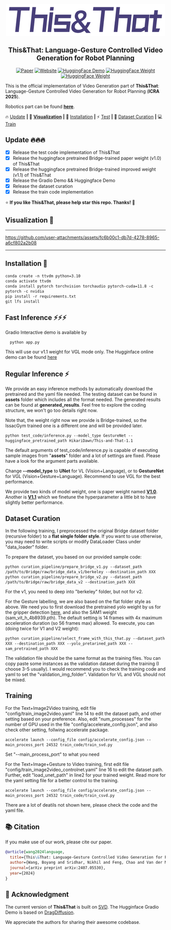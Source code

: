 <p align="center">
  <img src="__assets__/ThisThat_logo.png" height=100>
</p>
<div align="center">

## This&That: Language-Gesture Controlled Video Generation for Robot Planning
    
[![Paper](https://img.shields.io/badge/arXiv-Paper-b31b1b?logo=arxiv&logoColor=white)](http://arxiv.org/abs/2407.05530)
[![Website](https://img.shields.io/badge/Project-Website-pink?logo=googlechrome&logoColor=white)](https://cfeng16.github.io/this-and-that/)
[![HuggingFace Demo](https://img.shields.io/badge/🤗%20HuggingFace-Demo-yellow)](https://huggingface.co/spaces/HikariDawn/This-and-That)
[![HuggingFace Weight](https://img.shields.io/badge/🤗%20HuggingFace-WeightV1.0-yellow)](https://huggingface.co/HikariDawn/This-and-That-1.0)
[![HuggingFace Weight](https://img.shields.io/badge/🤗%20HuggingFace-WeightV1.1-yellow)](https://huggingface.co/HikariDawn/This-and-That-1.1)

</div>

This is the official implementation of Video Generation part of **This&amp;That**: Language-Gesture Controlled Video Generation for Robot Planning (**ICRA 2025**). 

Robotics part can be found [**here**](https://github.com/cfeng16/this-and-that).
    


🔥 [Update](#Update) **|** 👀 [**Visualization**](#Visualization)  **|** 🔧 [Installation](#installation) **|** ⚡ [Test](#fast_inference)  **|** 🧩 [Dataset Curation](#curation)  **|** 💻 [Train](#training) 


## <a name="Update"></a>Update 🔥🔥🔥
- [x] Release the test code implementation of This&That 
- [x] Release the huggingface pretrained Bridge-trained paper weight (v1.0) of This&That 
- [x] Release the huggingface pretrained Bridge-trained improved weight (v1.1) of This&That 
- [x] Release the Gradio Demo && Huggingface Demo
- [x] Release the dataset curation
- [x] Release the train code implementation
<!-- - [ ] Release the huggingface pretrained IssacGym-trained paper weight of This&That  -->


:star: **If you like This&That, please help star this repo. Thanks!** :hugs:


## <a name="Visualization"></a> Visualization 👀
---

https://github.com/user-attachments/assets/fc6b00c1-db7d-4278-8965-a6cf802a2b08

---


## <a name="installation"></a> Installation 🔧
```
conda create -n ttvdm python=3.10
conda activate ttvdm
conda install pytorch torchvision torchaudio pytorch-cuda=11.8 -c pytorch -c nvidia
pip install -r requirements.txt
git lfs install
```


## <a name="fast_inference"></a> Fast Inference ⚡⚡⚡
Gradio Interactive demo is available by 
```shell
  python app.py
```
This will use our v1.1 weight for VGL mode only.
The Hugginface online demo can be found [here](https://huggingface.co/spaces/HikariDawn/This-and-That)


## <a name="regular_inference"></a> Regular Inference ⚡
We provide an easy inference methods by automatically download the pretrained and the yaml file needed.
The testing dataset can be found in **__assets__** folder which includes all the format needed. The generated results can be found at **generated_results**.
Feel free to explore the coding structure, we won't go too details right now.

Note that, the weight right now we provide is Bridge-trained, so the IssacGym trained one is a different one and will be provided later.

```shell
python test_code/inference.py --model_type GestureNet --huggingface_pretrained_path HikariDawn/This-and-That-1.1
```

The default arguments of test_code/inference.py is capable of executing sample images from "__assets__" folder and a lot of settings are fixed. 
Please have a look for the argument parts available. 

Change **--model_type** to **UNet** for VL (Vision+Language), or to **GestureNet** for VGL (Vision+Gesture+Language). Recommend to use VGL for the best performance.

We provide two kinds of model weight, one is paper weight named [**V1.0**](https://huggingface.co/HikariDawn/This-and-That-1.0). Another is [**V1.1**](https://huggingface.co/HikariDawn/This-and-That-1.1) which we finetune the hyperparameter a little bit to have slightly better performance.




## <a name="curation"></a> Dataset Curation 
In the following training, I preprocessed the original Bridge dataset folder (recursive folder) to a **flat single folder style**. If you want to use otherwise, you may need to write scripts or modify DataLoader Class under "data_loader" folder.


To prepare the dataset, you based on our provided sample code:
```shell
python curation_pipeline/prepare_bridge_v1.py --dataset_path /path/to/Bridge/raw/bridge_data_v1/berkeley --destination_path XXX
python curation_pipeline/prepare_bridge_v2.py --dataset_path /path/to/Bridge/raw/bridge_data_v2 --destination_path XXX
```
For the v1, you need to deep into "berkeley" folder, but not for v2.


For the Gesture labelling, we are also based on the flat folder style as above.
We need you to first download the pretrained yolo weight by us for the gripper detection [here](https://github.com/Kiteretsu77/This_and_That_VDM/releases/download/auxiliary_package/yolov8n_best.pt), and also the SAM1 weight (sam_vit_h_4b8939.pth).
The default setting is 14 frames with 4x maximum acceleration duration (so 56 frames max) allowed.
To execute, you can (doing twice for V1 and V2 weight):
```shell
python curation_pipeline/select_frame_with_this_that.py --dataset_path XXX --destination_path XXX --yolo_pretarined_path XXX --sam_pretrained_path XXX
```
The validation file should be the same format as the training files. You can copy paste some instances as the validation dataset during the training (I choose 3-5 usually). I would recommend you to check the training code and yaml to set the "validation_img_folder". Validation for VL and VGL should not be mixed.



## <a name="training"></a> Training 

For the Text+Image2Video training, edit file "config/train_image2video.yaml" line 14 to edit the dataset path, and other setting based on your preference. Also, edit "num_processes" for the number of GPU used in the file "config/accelerate_config.json", and also check other setting, follwing accelerate package.

```shell
accelerate launch --config_file config/accelerate_config.json --main_process_port 24532 train_code/train_svd.py
```
Set "--main_process_port" to what you need


For the Text+Image+Gesture to Video training, first edit file "config/train_image2video_controlnet.yaml" line 16 to edit the dataset path.
Further, edit "load_unet_path" in line2 for your trained weight. Read more for the yaml setting file for a better control to the training.
```shell
accelerate launch --config_file config/accelerate_config.json --main_process_port 24532 train_code/train_csvd.py
```
There are a lot of deatils not shown here, please check the code and the yaml file.


## :books: Citation
If you make use of our work, please cite our paper.
```bibtex
@article{wang2024language,
  title={This\&That: Language-Gesture Controlled Video Generation for Robot Planning},
  author={Wang, Boyang and Sridhar, Nikhil and Feng, Chao and Van der Merwe, Mark and Fishman, Adam and Fazeli, Nima and Park, Jeong Joon},
  journal={arXiv preprint arXiv:2407.05530},
  year={2024}
}
```

## 🤗 Acknowledgment
The current version of **This&That** is built on [SVD](https://huggingface.co/stabilityai/stable-video-diffusion-img2vid).
The Hugginface Gradio Demo is based on [DragDiffusion](https://github.com/Yujun-Shi/DragDiffusion).

We appreciate the authors for sharing their awesome codebase.

